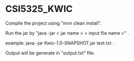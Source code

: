 # CSI5325_KWIC

Compile the project using "mvn clean install".

Run the jar by "java -jar < jar name >  < input file name >" . 

example: java -jar Kwic-1.0-SNAPSHOT.jar test.txt .

Output will be generate in "output.txt" file.
